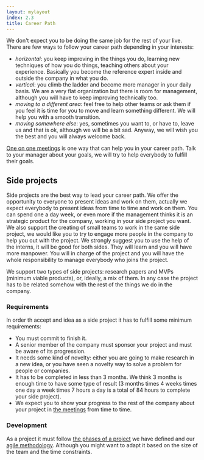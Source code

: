 ```yaml
---
layout: mylayout
index: 2.3
title: Career Path
---
```


We don't expect you to be doing the same job for the rest of your live. There are few ways to follow your career path depending in your interests:
* _horizontal_: you keep improving in the things you do, learning new techniques of how you do things, teaching others about your experience. Basically you become the reference expert inside and outside the company in what you do.
* _vertical_: you climb the ladder and become more manager in your daily basis. We are a very flat organization but there is room for management, although you will have to keep improving technically too.
* _moving to a different area_: feel free to help other teams or ask them if you feel it is time for you to move and learn something different. We will help you with a smooth transition.
* _moving somewhere else_: yes, sometimes you want to, or have to, leave us and that is ok, although we will be a bit sad. Anyway, we will wish you the best and you will always welcome back.

[One on one meetings](1-2-communication#one-on-one) is one way that can help you in your career path. Talk to your manager about your goals, we will try to help everybody to fulfill their goals.

## Side projects
 
Side projects are the best way to lead your career path. We offer the opportunity to everyone to present ideas and work on them, actually we expect everybody to present ideas from time to time and work on them. You can spend one a day week, or even more if the management thinks it is an strategic product for the company, working in your side project you want. We also support the creating of small teams to work in the same side project, we would like you to try to engage more people in the company to help you out with the project. We strongly suggest you to use the help of the interns, it will be good for both sides. They will learn and you will have more manpower. You will in charge of the project and you will have the whole responsibility to manage everybody who joins the project.

We support two types of side projects: research papers and MVPs (minimum viable products), or, ideally, a mix of them. In any case the project has to be related somehow with the rest of the things we do in the company.

### Requirements

In order th accept and idea as a side project it has to fulfill some minimum requirements:
* You must commit to finish it.
* A senior member of the company must sponsor your project and must be aware of its progression.
* It needs some kind of novelty: either you are going to make research in a new idea, or you have seen a novelty way to solve a problem for people or companies.
* It has to be completed in less than 3 months. We think 3 months is enough time to have some type of result (3 months times 4 weeks times one day a week times 7 hours a day is a total of 84 hours to complete your side project).
* We expect you to show your progress to the rest of the company about your project in [the meetings](/1-2-communication) from time to time.

### Development

As a project it must follow [the phases of a project](/4-0-project-products#main-phases-of-a-project) we have defined and our [agile methodology](/4-1-agile-methodology). Although you might want to adapt it based on the size of the team and the time constraints.
